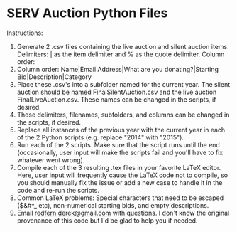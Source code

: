 SERV Auction Python Files
=========================

Instructions:
1. Generate 2 .csv files containing the live auction and silent auction items. Delimiters: | as the item delimiter and % as the quote delimiter. Column order: 
2. Column order: Name|Email Address|What are you donating?|Starting Bid|Description|Category
3. Place these .csv's into a subfolder named for the current year. The silent auction should be named FinalSilentAuction.csv and the live auction FinalLiveAuction.csv. These names can be changed in the scripts, if desired. 
4. These delimiters, filenames, subfolders, and columns can be changed in the scripts, if desired. 
5. Replace all instances of the previous year with the current year in each of the 2 Python scripts (e.g. replace "2014" with "2015").
6. Run each of the 2 scripts. Make sure that the script runs until the end (occasionally, user input will make the scripts fail and you'll have to fix whatever went wrong).
7. Compile each of the 3 resulting .tex files in your favorite LaTeX editor. Here, user input will frequently cause the LaTeX code not to compile, so you should manually fix the issue or add a new case to handle it in the code and re-run the scripts.
8. Common LaTeX problems: Special characters that need to be escaped ($&#^_ etc), non-numerical starting bids, and empty descriptions.
9. Email redfern.derek@gmail.com with questions. I don't know the original provenance of this code but I'd be glad to help you if needed.